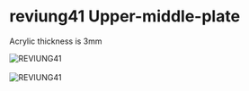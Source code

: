 # reviung41 Upper-middle-plate  

Acrylic thickness is 3mm  

![REVIUNG41](https://github.com/gtips/reviung/blob/master/reviung41/image/reviung41-04.jpg)  
<br>
![REVIUNG41](https://github.com/gtips/reviung/blob/master/reviung41/image/reviung41-08.jpg)  
